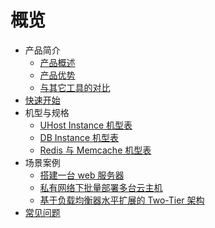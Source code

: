 # 概览

* 产品简介
    * [产品概述](/terraform/introduction/concept)
    * [产品优势](/terraform/introduction/advantages)
    * [与其它工具的对比](/terraform/introduction/comparison)
* [快速开始](/terraform/quickstart) 
* 机型与规格
    * [UHost Instance 机型表](/terraform/specification/instance)
    * [DB Instance 机型表](/terraform/specification/db_instance)
    * [Redis 与 Memcache 机型表](/terraform/specification/umem_instance)
* 场景案例
    * [搭建一台 web 服务器](/terraform/solutions/1)
    * [私有网络下批量部署多台云主机](/terraform/solutions/2)
    * [基于负载均衡器水平扩展的 Two-Tier 架构](/terraform/solutions/3)
* [常见问题](/terraform/faq)
    
       
        
